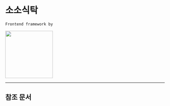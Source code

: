 # 소소식탁

    Frontend framework by
    
<img src="https://img.shields.io/badge/Quasar-1976D2?style=for-the-badge&logo=Quasar&logoColor=white" style="width:150px;">

---
## 참조 문서
